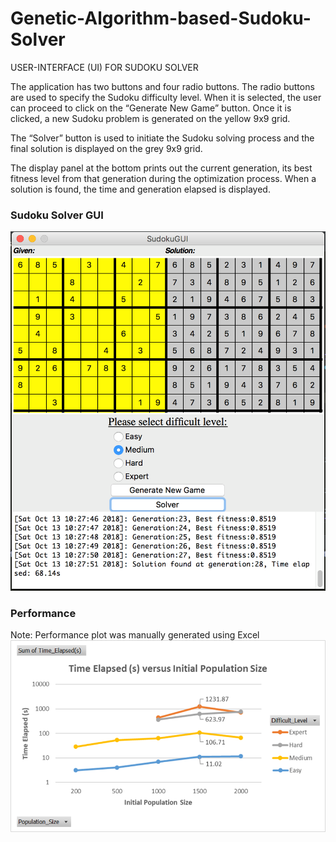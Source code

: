 # Genetic-Algorithm-based-Sudoku-Solver
USER-INTERFACE (UI) FOR SUDOKU SOLVER

The application has two buttons and four radio buttons. The radio buttons are used to specify the Sudoku difficulty level. When it is selected, the user can proceed to click on the “Generate New Game” button. Once it is clicked, a new Sudoku problem is generated on the yellow 9x9 grid.

The “Solver” button is used to initiate the Sudoku solving process and the final solution is displayed on the grey 9x9 grid.

The display panel at the bottom prints out the current generation, its best fitness level from that generation during the optimization process. When a solution is found, the time and generation elapsed is displayed.

### Sudoku Solver GUI
![Screenshot](sudoku_solver_gui.png)

### Performance
Note: Performance plot was manually generated using Excel
![Screenshot](time_elapse.png)
